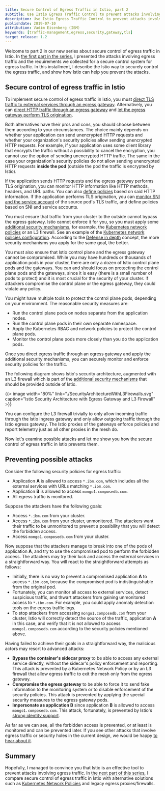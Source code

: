 ```yaml
---
title: Secure Control of Egress Traffic in Istio, part 2
subtitle: Use Istio Egress Traffic Control to prevent attacks involving egress traffic
description: Use Istio Egress Traffic Control to prevent attacks involving egress traffic.
publishdate: 2019-07-10
attribution: Vadim Eisenberg (IBM)
keywords: [traffic-management,egress,security,gateway,tls]
target_release: 1.2
---
```


Welcome to part 2 in our new series about secure control of egress traffic in Istio.
In [the first part in the series](/blog/2019/egress-traffic-control-in-istio-part-1/), I presented the attacks involving
egress traffic and the requirements we collected for a secure control system for egress traffic.
In this installment, I describe the Istio way to securely control the egress traffic, and show how Istio can help you
prevent the attacks.

## Secure control of egress traffic in Istio

To implement secure control of egress traffic in Istio, you must
[direct TLS traffic to external services through an egress gateway](/ko/docs/tasks/traffic-management/egress/egress-gateway/#egress-gateway-for-https-traffic).
Alternatively, you
can [direct HTTP traffic through an egress gateway](/ko/docs/tasks/traffic-management/egress/egress-gateway/#egress-gateway-for-http-traffic)
and [let the egress gateway perform TLS origination](/ko/docs/tasks/traffic-management/egress/egress-gateway-tls-origination/#perform-tls-origination-with-an-egress-gateway).

Both alternatives have their pros and cons, you should choose between them according to your circumstances.
The choice mainly depends on whether your application can send unencrypted HTTP requests and whether your
organization's security policies allow sending unencrypted HTTP requests.
For example, if your application uses some client library that encrypts the traffic without a possibility to cancel the
encryption, you cannot use the option of sending unencrypted HTTP traffic.
The same in the case your organization's security policies do not allow sending unencrypted HTTP requests
**inside the pod** (outside the pod the traffic is encrypted by Istio).

If the application sends HTTP requests and the egress gateway performs TLS origination, you can monitor HTTP
information like HTTP methods, headers, and URL paths. You can also
[define policies](/blog/2018/egress-monitoring-access-control) based on said HTTP information. If the application
performs TLS origination, you can
[monitor SNI and the service account](https://istio.io/v1.6/ko/docs/tasks/traffic-management/egress/egress_sni_monitoring_and_policies/) of the
source pod's TLS traffic, and define policies based on SNI and service accounts.

You must ensure that traffic from your cluster to the outside cannot bypass the egress gateway. Istio cannot enforce it
for you, so you must apply some
[additional security mechanisms](/ko/docs/tasks/traffic-management/egress/egress-gateway/#additional-security-considerations),
for example,
the [Kubernetes network policies](https://kubernetes.io/ko/docs/concepts/services-networking/network-policies/) or an L3
firewall. See an example of the
[Kubernetes network policies configuration](/ko/docs/tasks/traffic-management/egress/egress-gateway/#apply-kubernetes-network-policies).
According to the [Defense in depth](https://en.wikipedia.org/wiki/Defense_in_depth_(computing)) concept, the more
security mechanisms you apply for the same goal, the better.

You must also ensure that Istio control plane and the egress gateway cannot be compromised. While you may have hundreds
or thousands of application pods in your cluster, there are only a dozen of Istio control plane pods and the gateways.
You can and should focus on protecting the control plane pods and the gateways, since it is easy (there is a small
number of pods to protect) and it is most crucial for the security of your cluster.
If attackers compromise the control plane or the egress gateway, they could violate any policy.

You might have multiple tools to protect the control plane pods, depending on your environment.
The reasonable security measures are:

- Run the control plane pods on nodes separate from the application nodes.
- Run the control plane pods in their own separate namespace.
- Apply the Kubernetes RBAC and network policies to protect the control plane pods.
- Monitor the control plane pods more closely than you do the application pods.

Once you direct egress traffic through an egress gateway and apply the additional security mechanisms,
you can securely monitor and enforce security policies for the traffic.

The following diagram shows Istio's security architecture, augmented with an L3 firewall which is part of the
[additional security mechanisms](/ko/docs/tasks/traffic-management/egress/egress-gateway/#additional-security-considerations)
that should be provided outside of Istio.

{{< image width="80%" link="./SecurityArchitectureWithL3Firewalls.svg" caption="Istio Security Architecture with Egress Gateway and L3 Firewall" >}}

You can configure the L3 firewall trivially to only allow incoming traffic through the Istio ingress gateway and
only allow outgoing traffic through the Istio egress gateway. The Istio proxies of the gateways enforce
policies and report telemetry just as all other proxies in the mesh do.

Now let's examine possible attacks and let me show you how the secure control of egress traffic in Istio prevents them.

## Preventing possible attacks

Consider the following security policies for egress traffic:

- Application **A** is allowed to access `*.ibm.com`, which includes all the external services with URLs matching
`*.ibm.com`.
- Application **B** is allowed to access `mongo1.composedb.com`.
- All egress traffic is monitored.

Suppose the attackers have the following goals:

- Access `*.ibm.com` from your cluster.
- Access `*.ibm.com` from your cluster, unmonitored. The attackers want their traffic to be unmonitored to prevent a
  possibility that you will detect the forbidden access.
- Access `mongo1.composedb.com` from your cluster.

Now suppose that the attackers manage to break into one of the pods of application **A**, and try to use the compromised
pod to perform the forbidden access. The attackers may try their luck and access the external services in a
straightforward way. You will react to the straightforward attempts as follows:

- Initially, there is no way to prevent a compromised application **A** to access `*.ibm.com`, because the compromised
  pod is indistinguishable from the original pod.
- Fortunately, you can monitor all access to external services, detect suspicious traffic, and thwart attackers from
  gaining unmonitored access to `*.ibm.com`. For example, you could apply anomaly detection tools on the
  egress traffic logs.
- To stop attackers from accessing `mongo1.composedb.com` from your cluster, Istio will correctly detect the source of
  the traffic, application **A** in this case, and verify that it is not allowed to access `mongo1.composedb.com`
  according to the security policies mentioned above.

Having failed to achieve their goals in a straightforward way, the malicious actors may resort to advanced attacks:

- **Bypass the container's sidecar proxy** to be able to access any external service directly, without the sidecar's
  policy enforcement and reporting. This attack is prevented by a Kubernetes Network Policy or by an L3 firewall that
  allow egress traffic to exit the mesh only from the egress gateway.
- **Compromise the egress gateway** to be able to force it to send fake information to the monitoring system or to
  disable enforcement of the security policies. This attack is prevented by applying the special security measures to
  the egress gateway pods.
- **Impersonate as application B** since application **B** is allowed to access `mongo1.composedb.com`. This attack,
  fortunately, is prevented by Istio's [strong identity support](/ko/docs/concepts/security/#istio-identity).

As far as we can see, all the forbidden access is prevented, or at least is monitored and can be prevented later.
If you see other attacks that involve egress traffic or security holes in the current design, we would be happy
[to hear about it](https://discuss.istio.io).

## Summary

Hopefully, I managed to convince you that Istio is an effective tool to prevent attacks involving egress
traffic. In [the next part of this series](/blog/2019/egress-traffic-control-in-istio-part-3/), I compare secure control of egress traffic in Istio with alternative
solutions such as
[Kubernetes Network Policies](https://kubernetes.io/ko/docs/concepts/services-networking/network-policies/) and legacy
egress proxies/firewalls.
